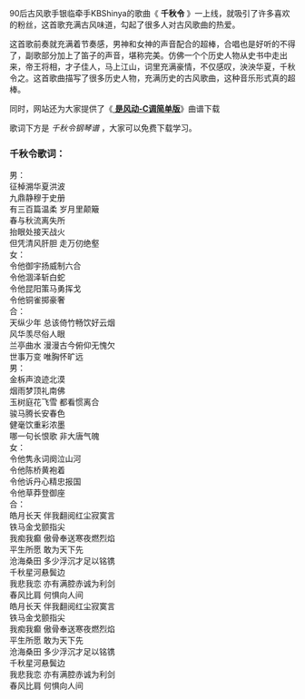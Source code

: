 

90后古风歌手银临牵手KBShinya的歌曲《 **千秋令** 》一上线，就吸引了许多喜欢的粉丝，这首歌充满古风味道，勾起了很多人对古风歌曲的热爱。

这首歌前奏就充满着节奏感，男神和女神的声音配合的超棒，合唱也是好听的不得了，副歌部分加上了笛子的声音，堪称完美。仿佛一个个历史人物从史书中走出来，帝王将相，才子佳人，马上江山，词里充满豪情，不仅感叹，泱泱华夏，千秋令之。这首歌曲描写了很多历史人物，充满历史的古风歌曲，这种音乐形式真的超棒。

同时，网站还为大家提供了《[ **是风动-C调简单版**](Music-12521-是风动-C调简单版.html "是风动-C调简单版")》曲谱下载

歌词下方是 _千秋令钢琴谱_ ，大家可以免费下载学习。

### 千秋令歌词：

男：  
征棹溯华夏洪波  
九鼎静穆于史册  
有三百篇温柔 岁月里颠簸  
春与秋流离失所  
抬眼处接天战火  
但凭清风肝胆 走万仞绝壑  
女：  
令他御宇扬威制六合  
令他涸泽斩白蛇  
令他昆阳策马勇挥戈  
令他铜雀掷豪奢  
合：  
天纵少年 总该倚竹畅饮好云烟  
风华羡尽俗人眼  
兰亭曲水 漫漫古今俯仰无愧欠  
世事万变 唯胸怀旷远  
男：  
金柝声浪迹北漠  
烟雨梦顶礼南佛  
玉树庭花飞雪 都看惯离合  
骏马腾长安春色  
健毫饮重彩浓墨  
哪一句长恨歌 非大唐气魄  
女：  
令他隽永词阕泣山河  
令他陈桥黄袍着  
令他诉丹心精忠报国  
令他草莽登御座  
合：  
皓月长天 伴我翻阅红尘寂寞言  
铁马金戈颤指尖  
我痴我癫 傲骨奉送寒夜燃烈焰  
平生所愿 敢为天下先  
沧海桑田 多少浮沉才足以铭镌  
千秋星河悬鬓边  
我悲我恋 亦有满腔赤诚为利剑  
春风比肩 何惧向人间  
皓月长天 伴我翻阅红尘寂寞言  
铁马金戈颤指尖  
我痴我癫 傲骨奉送寒夜燃烈焰  
平生所愿 敢为天下先  
沧海桑田 多少浮沉才足以铭镌  
千秋星河悬鬓边  
我悲我恋 亦有满腔赤诚为利剑  
春风比肩 何惧向人间

